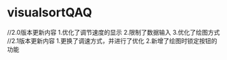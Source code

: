 # visualsortQAQ
//2.0版本更新内容
1.优化了调节速度的显示
2.限制了数据输入
3.优化了绘图方式
//2.1版本更新内容
1.更换了调速方式，并进行了优化
2.新增了绘图时锁定按钮的功能
